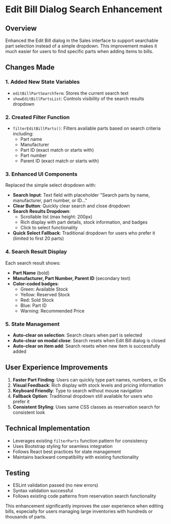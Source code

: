 # Edit Bill Dialog Search Enhancement

## Overview
Enhanced the Edit Bill dialog in the Sales interface to support searchable part selection instead of a simple dropdown. This improvement makes it much easier for users to find specific parts when adding items to bills.

## Changes Made

### 1. Added New State Variables
- `editBillPartSearchTerm`: Stores the current search text
- `showEditBillPartsList`: Controls visibility of the search results dropdown

### 2. Created Filter Function
- `filterEditBillParts()`: Filters available parts based on search criteria including:
  - Part name
  - Manufacturer
  - Part ID (exact match or starts with)
  - Part number
  - Parent ID (exact match or starts with)

### 3. Enhanced UI Components
Replaced the simple select dropdown with:
- **Search Input**: Text field with placeholder "Search parts by name, manufacturer, part number, or ID..."
- **Clear Button**: Quickly clear search and close dropdown
- **Search Results Dropdown**: 
  - Scrollable list (max height: 200px)
  - Rich display with part details, stock information, and badges
  - Click to select functionality
- **Quick Select Fallback**: Traditional dropdown for users who prefer it (limited to first 20 parts)

### 4. Search Result Display
Each search result shows:
- **Part Name** (bold)
- **Manufacturer, Part Number, Parent ID** (secondary text)
- **Color-coded badges**:
  - Green: Available Stock
  - Yellow: Reserved Stock
  - Red: Sold Stock
  - Blue: Part ID
  - Warning: Recommended Price

### 5. State Management
- **Auto-clear on selection**: Search clears when part is selected
- **Auto-clear on modal close**: Search resets when Edit Bill dialog is closed
- **Auto-clear on item add**: Search resets when new item is successfully added

## User Experience Improvements
1. **Faster Part Finding**: Users can quickly type part names, numbers, or IDs
2. **Visual Feedback**: Rich display with stock levels and pricing information
3. **Keyboard Friendly**: Type to search without mouse navigation
4. **Fallback Option**: Traditional dropdown still available for users who prefer it
5. **Consistent Styling**: Uses same CSS classes as reservation search for consistent look

## Technical Implementation
- Leverages existing `filterParts` function pattern for consistency
- Uses Bootstrap styling for seamless integration
- Follows React best practices for state management
- Maintains backward compatibility with existing functionality

## Testing
- ESLint validation passed (no new errors)
- Syntax validation successful
- Follows existing code patterns from reservation search functionality

This enhancement significantly improves the user experience when editing bills, especially for users managing large inventories with hundreds or thousands of parts.
